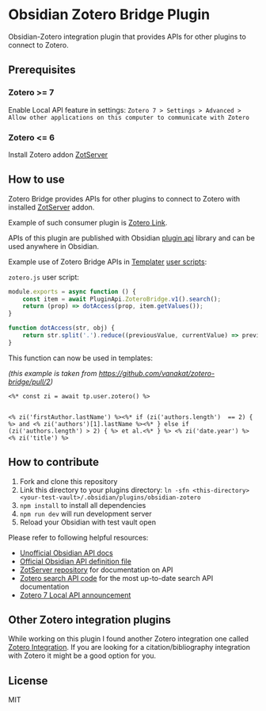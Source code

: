 # Obsidian Zotero Bridge Plugin

Obsidian-Zotero integration plugin that provides APIs for other plugins to connect to Zotero.

## Prerequisites

### Zotero >= 7

Enable Local API feature in settings: `Zotero 7 > Settings > Advanced > Allow other applications on this computer to communicate with Zotero`

### Zotero <= 6

Install Zotero addon [ZotServer](https://github.com/MunGell/ZotServer)

## How to use

Zotero Bridge provides APIs for other plugins to connect to Zotero with installed [ZotServer](https://github.com/MunGell/ZotServer) addon.

Example of such consumer plugin is [Zotero Link](https://github.com/vanakat/zotero-link).

APIs of this plugin are published with Obsidian [plugin api](https://github.com/vanakat/plugin-api) library and can be used anywhere in Obsidian.

Example use of Zotero Bridge APIs in [Templater](https://github.com/SilentVoid13/Templater) [user scripts](https://silentvoid13.github.io/Templater/user-functions/script-user-functions.html):

`zotero.js` user script:

```js
module.exports = async function () {
    const item = await PluginApi.ZoteroBridge.v1().search();
    return (prop) => dotAccess(prop, item.getValues());
}

function dotAccess(str, obj) {
    return str.split('.').reduce((previousValue, currentValue) => previousValue[currentValue], obj);
}
```

This function can now be used in templates:

_(this example is taken from https://github.com/vanakat/zotero-bridge/pull/2)_

```
<%* const zi = await tp.user.zotero() %>


<% zi('firstAuthor.lastName') %><%* if (zi('authors.length')  == 2) { %> and <% zi('authors')[1].lastName %><%* } else if (zi('authors.length') > 2) { %> et al.<%* } %> <% zi('date.year') %> <% zi('title') %>
```

## How to contribute

1. Fork and clone this repository
2. Link this directory to your plugins directory: `ln -sfn <this-directory> <your-test-vault>/.obsidian/plugins/obsidian-zotero`
3. `npm install` to install all dependencies
4. `npm run dev` will run development server
5. Reload your Obsidian with test vault open

Please refer to following helpful resources:

* [Unofficial Obsidian API docs](https://marcus.se.net/obsidian-plugin-docs/)
* [Official Obsidian API definition file](https://github.com/obsidianmd/obsidian-api/blob/master/obsidian.d.ts)
* [ZotServer repository](https://github.com/MunGell/ZotServer) for documentation on API
* [Zotero search API code](https://github.com/zotero/zotero/blob/master/chrome/content/zotero/xpcom/data/search.js) for the most up-to-date search API documentation
* [Zotero 7 Local API announcement](https://groups.google.com/g/zotero-dev/c/ElvHhIFAXrY/m/fA7SKKwsAgAJ)

## Other Zotero integration plugins

While working on this plugin I found another Zotero integration one called [Zotero Integration](https://github.com/mgmeyers/obsidian-zotero-integration).
If you are looking for a citation/bibliography integration with Zotero it might be a good option for you.

## License

MIT
